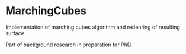 # MarchingCubes
Implementation of marching cubes algorithm and redenring of resulting surface.

Part of background research in preparation for PhD.
